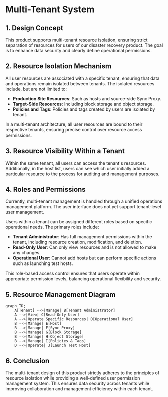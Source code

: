 # Multi-Tenant System

## 1. Design Concept

This product supports multi-tenant resource isolation, ensuring strict separation of resources for users of our disaster recovery product. The goal is to enhance data security and clearly define operational permissions.

## 2. Resource Isolation Mechanism

All user resources are associated with a specific tenant, ensuring that data and operations remain isolated between tenants. The isolated resources include, but are not limited to:

- **Production Site Resources**: Such as hosts and source-side Sync Proxy.
- **Target-Side Resources**: Including block storage and object storage.
- **Policies and Tags**: Policies and tags created by users are isolated by tenant.

In a multi-tenant architecture, all user resources are bound to their respective tenants, ensuring precise control over resource access permissions.

## 3. Resource Visibility Within a Tenant

Within the same tenant, all users can access the tenant's resources. Additionally, in the host list, users can see which user initially added a particular resource to the process for auditing and management purposes.

## 4. Roles and Permissions

Currently, multi-tenant management is handled through a unified operations management platform. The user interface does not yet support tenant-level user management.

Users within a tenant can be assigned different roles based on specific operational needs. The primary roles include:

- **Tenant Administrator**: Has full management permissions within the tenant, including resource creation, modification, and deletion.
- **Read-Only User**: Can only view resources and is not allowed to make any changes.
- **Operational User**: Cannot add hosts but can perform specific actions such as launching test hosts.

This role-based access control ensures that users operate within appropriate permission levels, balancing operational flexibility and security.

## 5. Resource Management Diagram

```mermaid
graph TD;
    A[Tenant] -->|Manage| B[Tenant Administrator]
    A -->|View| C[Read-Only User]
    A -->|Operate Specific Resources| D[Operational User]
    B -->|Manage| E[Host]
    B -->|Manage| F[Sync Proxy]
    B -->|Manage| G[Block Storage]
    B -->|Manage| H[Object Storage]
    B -->|Manage| I[Policies & Tags]
    D -->|Operate| J[Launch Test Host]
```

## 6. Conclusion

The multi-tenant design of this product strictly adheres to the principles of resource isolation while providing a well-defined user permission management system. This ensures data security across tenants while improving collaboration and management efficiency within each tenant.


